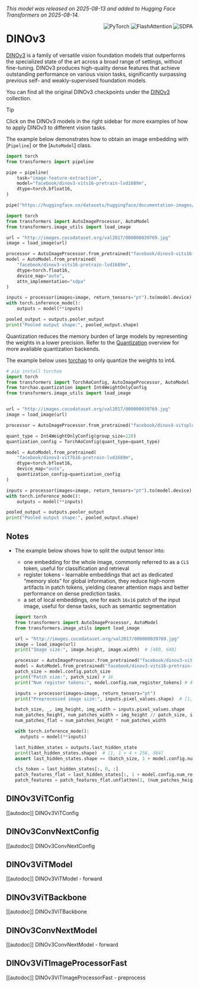<!--Copyright 2025 The HuggingFace Team. All rights reserved.

Licensed under the Apache License, Version 2.0 (the "License"); you may not use this file except in compliance with
the License. You may obtain a copy of the License at

http://www.apache.org/licenses/LICENSE-2.0

Unless required by applicable law or agreed to in writing, software distributed under the License is distributed on
an "AS IS" BASIS, WITHOUT WARRANTIES OR CONDITIONS OF ANY KIND, either express or implied. See the License for the
specific language governing permissions and limitations under the License.
-->
*This model was released on 2025-08-13 and added to Hugging Face Transformers on 2025-08-14.*

<div style="float: right;">
    <div class="flex flex-wrap space-x-1">
        <img alt="PyTorch" src="https://img.shields.io/badge/PyTorch-DE3412?style=flat&logo=pytorch&logoColor=white">
        <img alt="FlashAttention" src="https://img.shields.io/badge/%E2%9A%A1%EF%B8%8E%20FlashAttention-eae0c8?style=flat">
        <img alt="SDPA" src="https://img.shields.io/badge/SDPA-DE3412?style=flat&logo=pytorch&logoColor=white">
    </div>
</div>


# DINOv3

[DINOv3](https://huggingface.co/papers/2508.10104) is a family of versatile vision foundation models that outperforms the specialized state of the art across a broad range of settings, without fine-tuning. DINOv3 produces high-quality dense features that achieve outstanding performance on various vision tasks, significantly surpassing previous self- and weakly-supervised foundation models.

You can find all the original DINOv3 checkpoints under the [DINOv3](https://huggingface.co/collections/facebook/dinov3-68924841bd6b561778e31009) collection.

> [!TIP]
> Click on the DINOv3 models in the right sidebar for more examples of how to apply DINOv3 to different vision tasks.

The example below demonstrates how to obtain an image embedding with [`Pipeline`] or the [`AutoModel`] class.

<hfoptions id="usage">
<hfoption id="Pipeline">

```py
import torch
from transformers import pipeline

pipe = pipeline(
    task="image-feature-extraction",
    model="facebook/dinov3-vits16-pretrain-lvd1689m",
    dtype=torch.bfloat16,
)

pipe("https://huggingface.co/datasets/huggingface/documentation-images/resolve/main/pipeline-cat-chonk.jpeg")
```

</hfoption>
<hfoption id="AutoModel">

```py
import torch
from transformers import AutoImageProcessor, AutoModel
from transformers.image_utils import load_image

url = "http://images.cocodataset.org/val2017/000000039769.jpg"
image = load_image(url)

processor = AutoImageProcessor.from_pretrained("facebook/dinov3-vits16-pretrain-lvd1689m")
model = AutoModel.from_pretrained(
    "facebook/dinov3-vits16-pretrain-lvd1689m",
    dtype=torch.float16,
    device_map="auto",
    attn_implementation="sdpa"
)

inputs = processor(images=image, return_tensors="pt").to(model.device)
with torch.inference_mode():
    outputs = model(**inputs)

pooled_output = outputs.pooler_output
print("Pooled output shape:", pooled_output.shape)
```

</hfoption>
</hfoptions>

Quantization reduces the memory burden of large models by representing the weights in a lower precision. Refer to the [Quantization](../quantization/overview) overview for more available quantization backends.

The example below uses [torchao](../quantization/torchao) to only quantize the weights to int4.

```py
# pip install torchao
import torch
from transformers import TorchAoConfig, AutoImageProcessor, AutoModel
from torchao.quantization import Int4WeightOnlyConfig
from transformers.image_utils import load_image


url = "http://images.cocodataset.org/val2017/000000039769.jpg"
image = load_image(url)

processor = AutoImageProcessor.from_pretrained("facebook/dinov3-vitsplus-pretrain-lvd1689m")

quant_type = Int4WeightOnlyConfig(group_size=128)
quantization_config = TorchAoConfig(quant_type=quant_type)

model = AutoModel.from_pretrained(
    "facebook/dinov3-vit7b16-pretrain-lvd1689m",
    dtype=torch.bfloat16,
    device_map="auto",
    quantization_config=quantization_config
)

inputs = processor(images=image, return_tensors="pt").to(model.device)
with torch.inference_mode():
    outputs = model(**inputs)

pooled_output = outputs.pooler_output
print("Pooled output shape:", pooled_output.shape)
```

## Notes

- The example below shows how to split the output tensor into:
  - one embedding for the whole image, commonly referred to as a `CLS` token,
    useful for classification and retrieval
  - register tokens - learnable embeddings that act as dedicated “memory slots” for global information,
    they reduce high-norm artifacts in patch tokens, yielding cleaner attention maps and better
    performance on dense prediction tasks.
  - a set of local embeddings, one for each `16x16` patch of the input image,
    useful for dense tasks, such as semantic segmentation

  ```py
  import torch
  from transformers import AutoImageProcessor, AutoModel
  from transformers.image_utils import load_image

  url = "http://images.cocodataset.org/val2017/000000039769.jpg"
  image = load_image(url)
  print("Image size:", image.height, image.width)  # [480, 640]

  processor = AutoImageProcessor.from_pretrained("facebook/dinov3-vits16-pretrain-lvd1689m")
  model = AutoModel.from_pretrained("facebook/dinov3-vits16-pretrain-lvd1689m")
  patch_size = model.config.patch_size
  print("Patch size:", patch_size) # 16
  print("Num register tokens:", model.config.num_register_tokens) # 4

  inputs = processor(images=image, return_tensors="pt")
  print("Preprocessed image size:", inputs.pixel_values.shape)  # [1, 3, 224, 224]

  batch_size, _, img_height, img_width = inputs.pixel_values.shape
  num_patches_height, num_patches_width = img_height // patch_size, img_width // patch_size
  num_patches_flat = num_patches_height * num_patches_width

  with torch.inference_mode():
    outputs = model(**inputs)

  last_hidden_states = outputs.last_hidden_state
  print(last_hidden_states.shape)  # [1, 1 + 4 + 256, 384]
  assert last_hidden_states.shape == (batch_size, 1 + model.config.num_register_tokens + num_patches_flat, model.config.hidden_size)

  cls_token = last_hidden_states[:, 0, :]
  patch_features_flat = last_hidden_states[:, 1 + model.config.num_register_tokens:, :]
  patch_features = patch_features_flat.unflatten(1, (num_patches_height, num_patches_width))
  ```

## DINOv3ViTConfig

[[autodoc]] DINOv3ViTConfig

## DINOv3ConvNextConfig

[[autodoc]] DINOv3ConvNextConfig

## DINOv3ViTModel

[[autodoc]] DINOv3ViTModel
    - forward

## DINOv3ViTBackbone    
[[autodoc]] DINOv3ViTBackbone

## DINOv3ConvNextModel

[[autodoc]] DINOv3ConvNextModel
    - forward

## DINOv3ViTImageProcessorFast

[[autodoc]] DINOv3ViTImageProcessorFast
    - preprocess
